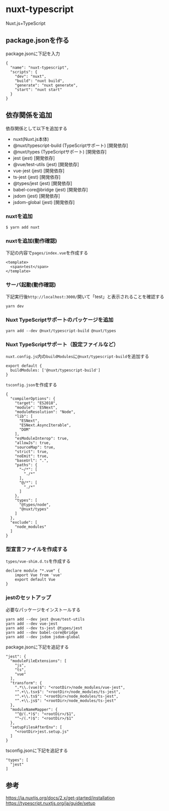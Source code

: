 # nuxt-typescript
Nuxt.js+TypeScript
## package.jsonを作る
package.jsonに下記を入力
```
{
  "name": "nuxt-typescript",
  "scripts": {
    "dev": "nuxt",
    "build": "nuxt build",
    "generate": "nuxt generate",
    "start": "nuxt start"
  }
}
```

## 依存関係を追加
依存関係として以下を追加する
- nuxt(Nuxt.js本体)
- @nuxt/typescript-build (TypeScriptサポート) [開発依存]
- @nuxt/types (TypeScriptサポート) [開発依存]
- jest (jest) [開発依存]
- @vue/test-utils (jest) [開発依存]
- vue-jest (jest) [開発依存]
- ts-jest (jest) [開発依存]
- @types/jest (jest) [開発依存]
- babel-core@bridge (jest) [開発依存]
- jsdom (jest) [開発依存]
- jsdom-global (jest) [開発依存]
### nuxtを追加
```
$ yarn add nuxt
```
### nuxtを追加(動作確認)
下記の内容で``pages/index.vue``を作成する
```
<template>
  <span>test</span>
</template>
```
### サーバ起動(動作確認)
下記実行後``http://localhost:3000/``開いて「test」と表示されることを確認する
```
yarn dev
```

### Nuxt TypeScriptサポートのパッケージを追加
```
yarn add --dev @nuxt/typescript-build @nuxt/types
```
### Nuxt TypeScriptサポート（設定ファイルなど）
``nuxt.config.js``内の``buildModules``に``@nuxt/typescript-build``を追加する
```
export default {
  buildModules: ['@nuxt/typescript-build']
}
```
``tsconfig.json``を作成する
```
{
  "compilerOptions": {
    "target": "ES2018",
    "module": "ESNext",
    "moduleResolution": "Node",
    "lib": [
      "ESNext",
      "ESNext.AsyncIterable",
      "DOM"
    ],
    "esModuleInterop": true,
    "allowJs": true,
    "sourceMap": true,
    "strict": true,
    "noEmit": true,
    "baseUrl": ".",
    "paths": {
      "~/*": [
        "./*"
      ],
      "@/*": [
        "./*"
      ]
    },
    "types": [
      "@types/node",
      "@nuxt/types"
    ]
  },
  "exclude": [
    "node_modules"
  ]
}

```

### 型宣言ファイルを作成する
``types/vue-shim.d.ts``を作成する
```
declare module "*.vue" {
    import Vue from 'vue'
    export default Vue
}
```

### jestのセットアップ
必要なパッケージをインストールする
```
yarn add --dev jest @vue/test-utils
yarn add --dev vue-jest
yarn add --dev ts-jest @types/jest
yarn add --dev babel-core@bridge
yarn add --dev jsdom jsdom-global
```
package.jsonに下記を追記する
```
"jest": {
  "moduleFileExtensions": [
    "js",
    "ts",
    "vue"
  ],
  "transform": {
    ".*\\.(vue)$": "<rootDir>/node_modules/vue-jest",
    "^.+\\.tsx$": "<rootDir>/node_modules/ts-jest",
    "^.+\\.ts$": "<rootDir>/node_modules/ts-jest",
    "^.+\\.js$": "<rootDir>/node_modules/ts-jest"
  },
  "moduleNameMapper": {
    "^@/(.*)$": "<rootDir>/$1",
    "^~/(.*)$": "<rootDir>/$1"
  },
  "setupFilesAfterEnv": [
    "<rootDir>jest.setup.js"
  ]
}
```
tsconfig.jsonに下記を追記する
```
"types": [
  "jest"
]
```
## 参考
https://ja.nuxtjs.org/docs/2.x/get-started/installation  
https://typescript.nuxtjs.org/ja/guide/setup